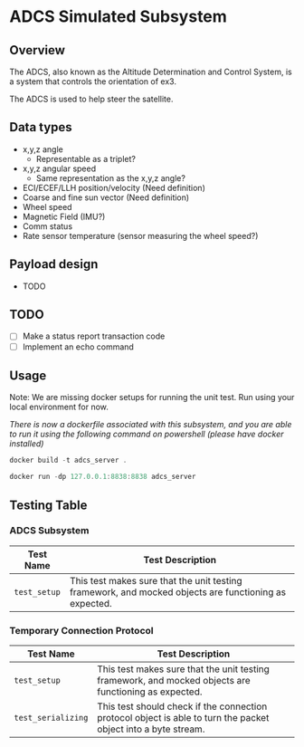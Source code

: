# ADCS Simulated Subsystem

## Overview

The ADCS, also known as the Altitude Determination and Control System, is a
system that controls the orientation of ex3.

The ADCS is used to help steer the satellite.

## Data types
- x,y,z angle
  - Representable as a triplet?
- x,y,z angular speed
  - Same representation as the x,y,z angle?
- ECI/ECEF/LLH position/velocity (Need definition)
- Coarse and fine sun vector (Need definition)
- Wheel speed
- Magnetic Field (IMU?)
- Comm status
- Rate sensor temperature (sensor measuring the wheel speed?)

## Payload design
- TODO

## TODO
- [ ] Make a status report transaction code
- [ ] Implement an echo command

## Usage

Note: We are missing docker setups for running the unit test. Run using your local environment for now.

_There is now a dockerfile associated with this subsystem, and you are able to
run it using the following command on powershell (please have docker installed)_


```powershell
docker build -t adcs_server .
```

```powershell
docker run -dp 127.0.0.1:8838:8838 adcs_server
```

## Testing Table

### ADCS Subsystem

| Test Name | Test Description |
| --- | --- | 
| `test_setup` | This test makes sure that the unit testing framework, and mocked objects are functioning as expected. |

### Temporary Connection Protocol

| Test Name | Test Description |
| --- | --- | 
| `test_setup` | This test makes sure that the unit testing framework, and mocked objects are functioning as expected. |
| `test_serializing` | This test should check if the connection protocol object is able to turn the packet object into a byte stream. |
